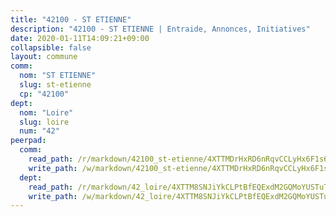 ```yaml
---
title: "42100 - ST ETIENNE"
description: "42100 - ST ETIENNE | Entraide, Annonces, Initiatives"
date: 2020-01-11T14:09:21+09:00
collapsible: false
layout: commune
comm:
  nom: "ST ETIENNE"
  slug: st-etienne
  cp: "42100"
dept:
  nom: "Loire"
  slug: loire
  num: "42"
peerpad:
  comm:
    read_path: /r/markdown/42100_st-etienne/4XTTMDrHxRD6nRqvCCLyHx6F1s6HJ2DsW6ci2ZeA8dxprmbmn
    write_path: /w/markdown/42100_st-etienne/4XTTMDrHxRD6nRqvCCLyHx6F1s6HJ2DsW6ci2ZeA8dxprmbmn-K3TgU55g8FcXWHZY3Kbk2jF7e6wjk4B3g5cWgsSn4hmN65rjgdyJj9rFJR8gn6YfGNdiscRN55c6ryns1RVmcFc17XXjNnFXbFuw6YPK194c169qffCxebLEzNMXcRUKc1vyhbNL
  dept:
    read_path: /r/markdown/42_loire/4XTTM8SNJiYkCLPtBfEQExdM2GQMoYUSTuTytLrQfQVaaYJeW
    write_path: /w/markdown/42_loire/4XTTM8SNJiYkCLPtBfEQExdM2GQMoYUSTuTytLrQfQVaaYJeW-K3TgUi5YJecchkttgL3M6Pu99u8hH2akRrHDb4XXZXATCvGiyzrNbe23fQbzNYiKWDR2re6vQN4Gxv5BQ2dayjGg1AqxtpHRtgi6cm74UeqjVtXM2ZJFa6mvBKTRc4s3X6tJYycN
---
```



